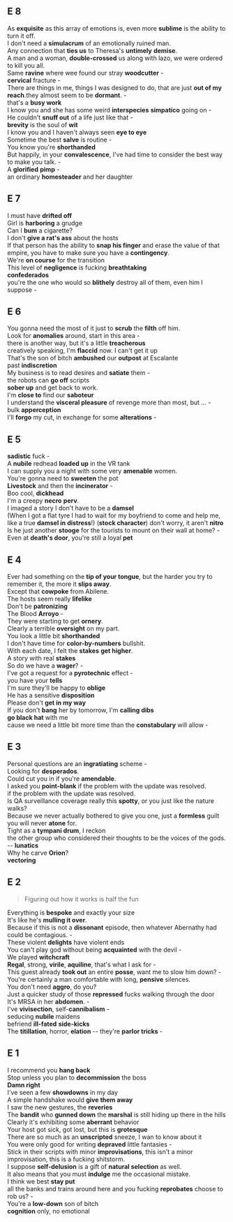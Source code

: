 ## E 8

As **exquisite** as this array of emotions is, even more **sublime** is the ability to turn it off.  
I don't need a **simulacrum** of an emotionally ruined man.  
Any connection that **ties us** to Theresa's **untimely** **demise**.  
A man and a woman, **double-crossed** us along with lazo, we were ordered to kill you all.  
Same **ravine** where wee found our stray **woodcutter** -  
**cervical** fracture -  
There are things in me, things I was designed to do, that are just **out of my reach**.they almost seem to be **dormant**. -  
that's a **busy work**  
I know you and she has some weird **interspecies** **simpatico** going on -  
He couldn't **snuff out** of a life just like that -  
**brevity** is the soul of **wit**  
I know  you and I haven't always seen **eye to eye**  
Sometime the best **salve** is routine -  
You know you're **shorthanded**  
But happily, in your **convalescence**, I've had time to consider the best way to make you talk. -  
A **glorified** **pimp** -  
an ordinary **homesteader** and her daughter 


## E 7  

I must have **drifted off**  
Girl is **harboring** a grudge  
Can I **bum** a cigarette?  
I don't **give a rat's ass** about the hosts  
If that person has the ability to **snap his finger** and erase the value of that empire, you have to make sure you have a **contingency**.  
We're **on course** for the transition  
This level of **negligence** is fucking **breathtaking**  
**confederados**  
you're the one who would so **blithely** destroy all of them, even him I suppose -  

## E 6 

You gonna need the most of it just to **scrub** the **filth** off him.  
Look for **anomalies** around, start in this area -  
there is another way, but it's a little **treacherous**  
creatively speaking, I'm **flaccid** now. I can't get it up  
That's the son of bitch **ambushed** our **outpost** at Escalante  
past **indiscretion**  
My business is to read desires and **satiate** them -  
the robots can **go off** scripts  
**sober up** and get back to work.  
I'm **close to** find our **saboteur**  
I understand the **visceral pleasure** of revenge more than most, but ... -  
bulk **apperception**  
I'll **forgo** my cut, in exchange for some **alterations** -  

## E 5

**sadistic** fuck -  
A **nubile** redhead **loaded up** in the VR tank  
I can supply you a night with some very **amenable** women.  
You're gonna need to **sweeten** the pot  
**Livestock** and then the **incinerator** -  
Boo cool, **dickhead**  
I'm a creepy **necro** **perv**.  
I imaged a story I don't have to be a **damsel**  
(When I got a flat tyre I had to wait for my boyfriend to come and help me, like a true **damsel in distress**!)
(**stock character**)
don't worry, it aren't **nitro**  
Is he just another **stooge** for the tourists to mount on their wall at home? -  
Even at **death's door**, you're still a loyal **pet**  

## E 4 
Ever had something on the **tip of your tongue**, but the harder you try to remember it, the more it **slips away**.  
Except that **cowpoke** from Abilene.  
The hosts seem really **lifelike**  
Don't be **patronizing**  
The Blood **Arroyo** -  
They were starting to get **ornery**.  
Clearly a terrible **oversight** on my part.  
You look a little bit **shorthanded**  
I don't have time for **color-by-numbers** bullshit.  
With each date, I felt the **stakes** **get higher**.  
A story with real **stakes**  
So do we have a **wager**? -  
I've got a request for a **pyrotechnic** effect -  
you have your **tells**  
I'm sure they'll be happy to **oblige**  
He has a sensitive **disposition**  
Please don't **get in my way**  
If you don't **bang** her by tomorrow, I'm **calling dibs**  
**go black hat** with me  
cause we need a little bit more time than the **constabulary** will allow -  


## E 3
Personal questions are an **ingratiating** scheme -  
Looking for **desperados**.  
Could cut you in if you're **amendable**.  
I asked you **point-blank** if the problem with the update was resolved.  
 if the problem with the update was resolved.  
Is QA surveillance coverage really this **spotty**, or you just like the nature walks?  
Because we never actually bothered to give you one, just a **formless** guilt you will never **atone** for.  
Tight as a **tympani drum**, I reckon  
the other group who considered their thoughts to be the voices of the gods. --  **lunatics**  
Why he carve **Orion**?  
**vectoring**  


## E 2  
> Figuring out how it works is half the fun  

Everything is **bespoke** and exactly your size  
It's like he's **mulling it over**.  
Because if this is not a **dissonant** episode, then whatever Abernathy had could be contagious. -  
These violent **delights** have violent ends  
You can't play god without being **acquainted** with the devil -  
We played **witchcraft**  
**Regal**, strong, **virile**, **aquiline**, that's what I ask for -  
This guest already **took out** an entire **posse**, want me to slow him down? -  
You're certainly a man comfortable with long, **pensive** silences.  
You don't need **aggro**, do you?  
Just a quicker study of those **repressed** fucks walking through the door  
It's MRSA in her **abdomen**. -  
I've **vivisection**, self-**cannibalism** -   
seducing **nubile** maidens  
befriend **ill-fated** **side-kicks**  
The **titillation**, horror, **elation** -- they're **parlor tricks** -  

## E 1 
I recommend you **hang back**  
Stop unless you plan to **decommission** the boss  
**Damn right**  
I've seen a few **showdowns** in my day  
A simple handshake would **give them away**  
I saw the new gestures, the **reveries**  
The **bandit** who **gunned down** the **marshal** is still hiding up there in the hills  
Clearly it's exhibiting some **aberrant** behavior  
Your host got sick, got lost, but this is **grotesque**  
There are so much as an **unscripted** sneeze, I wan to know about it  
You were only good for writing **depraved** little fantasies -  
Stick in their scripts with minor **improvisations**, this isn't a minor improvisation, this is a fucking shitstorm.  
I suppose **self-delusion** is a gift of **natural selection** as well.  
It also means that you must **indulge** me the occasional mistake.  
I think we best **stay put**  
all the banks and trains around here and you fucking **reprobates** choose to rob us? -  
You're a **low-down** son of bitch  
**cognition** only, no emotional  


